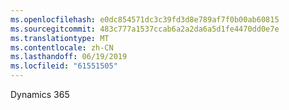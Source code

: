 ```yaml
---
ms.openlocfilehash: e0dc854571dc3c39fd3d8e789af7f0b00ab60815
ms.sourcegitcommit: 483c777a1537ccab6a2a2da6a5d1fe4470dd0e7e
ms.translationtype: MT
ms.contentlocale: zh-CN
ms.lasthandoff: 06/19/2019
ms.locfileid: "61551505"
---
```

Dynamics 365